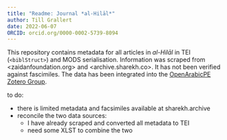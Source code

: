 ```yaml
---
title: "Readme: Journal *al-Hilāl*"
author: Till Grallert
date: 2022-06-07
ORCID: orcid.org/0000-0002-5739-8094
---
```


This repository contains metadata for all articles in *al-Hilāl* in TEI (`<biblStruct>`) and MODS serialisation. Information was scraped from <zaidanfoundation.org> and <archive.sharekh.co>. It has not been verified against fascimiles. The data has been integrated into the [OpenArabicPE Zotero Group](https://www.zotero.org/groups/904125/openarabicpe/collections/S4H222UZ).



to do: 

- there is limited metadata and facsimiles available at sharekh.archive
- reconcile the two data sources:
    + I have already scraped and converted all metadata to TEI
    + need some XLST to combine the two